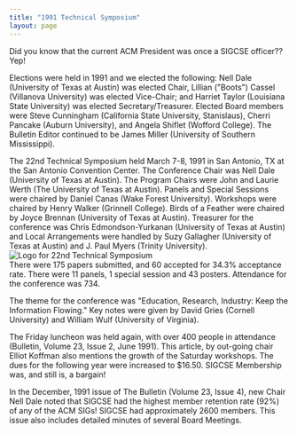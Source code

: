 ```yaml
---
title: "1991 Technical Symposium"
layout: page
---
```


Did you know that the current ACM President was once a SIGCSE officer??
Yep!

Elections were held in 1991 and we elected the following: Nell Dale
(University of Texas at Austin) was elected Chair, Lillian (\"Boots\")
Cassel (Villanova University) was elected Vice-Chair; and Harriet Taylor
(Louisiana State University) was elected Secretary/Treasurer. Elected
Board members were Steve Cunningham (California State University,
Stanislaus), Cherri Pancake (Auburn University), and Angela Shiflet
(Wofford College). The Bulletin Editor continued to be James Miller
(University of Southern Mississippi).

The 22nd Technical Symposium held March 7-8, 1991 in San Antonio, TX at
the San Antonio Convention Center. The Conference Chair was Nell Dale
(University of Texas at Austin). The Program Chairs were John and Laurie
Werth (The University of Texas at Austin). Panels and Special Sessions
were chaired by Daniel Canas (Wake Forest University). Workshops were
chaired by Henry Walker (Grinnell College). Birds of a Feather were
chaired by Joyce Brennan (University of Texas at Austin). Treasurer for
the conference was Chris Edmondson-Yurkanan (University of Texas at
Austin) and Local Arrangements were handled by Suzy Gallagher
(University of Texas at Austin) and J. Paul Myers (Trinity University).\
![ Logo for 22nd Technical
Symposium](../files/images/50yearsofSIGCSE/22ndTSlogo.png)\
There were 175 papers submitted, and 60 accepted for 34.3% acceptance
rate. There were 11 panels, 1 special session and 43 posters. Attendance
for the conference was 734.

The theme for the conference was "Education, Research, Industry: Keep
the Information Flowing." Key notes were given by David Gries (Cornell
University) and William Wulf (University of Virginia).

The Friday luncheon was held again, with over 400 people in attendance
(Bulletin, Volume 23, Issue 2, June 1991). This article, by out-going
chair Elliot Koffman also mentions the growth of the Saturday workshops.
The dues for the following year were increased to \$16.50. SIGCSE
Membership was, and still is, a bargain!

In the December, 1991 issue of The Bulletin (Volume 23, Issue 4), new
Chair Nell Dale noted that SIGCSE had the highest member retention rate
(92%) of any of the ACM SIGs! SIGCSE had approximately 2600 members.
This issue also includes detailed minutes of several Board Meetings.